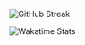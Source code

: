 ![GitHub Streak](https://github-readme-streak-stats.herokuapp.com/?user=Christopher-L-Massie&theme=dark)


![Wakatime Stats](https://github-readme-stats.vercel.app/api/wakatime?username=@ChristopherLMassie&theme=dark)









<!--
**Christopher-L-Massie/Christopher-L-Massie** is a ✨ _special_ ✨ repository because its `README.md` (this file) appears on your GitHub profile.

Here are some ideas to get you started:

- 🔭 I’m currently working on ...
- 🌱 I’m currently learning ...
- 👯 I’m looking to collaborate on ...
- 🤔 I’m looking for help with ...
- 💬 Ask me about ...
- 📫 How to reach me: ...
- 😄 Pronouns: ...
- ⚡ Fun fact: ...
-->
